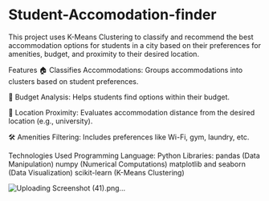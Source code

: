 # Student-Accomodation-finder

This project uses K-Means Clustering to classify and recommend the best accommodation options for students in a city based on their preferences for amenities, budget, and proximity to their desired location.

Features
🏠 Classifies Accommodations: Groups accommodations into clusters based on student preferences.

💸 Budget Analysis: Helps students find options within their budget.

📍 Location Proximity: Evaluates accommodation distance from the desired location (e.g., university).

🛠️ Amenities Filtering: Includes preferences like Wi-Fi, gym, laundry, etc.


Technologies Used
Programming Language: Python
Libraries:
pandas (Data Manipulation)
numpy (Numerical Computations)
matplotlib and seaborn (Data Visualization)
scikit-learn (K-Means Clustering)

![Uploading Screenshot (41).png…]()
